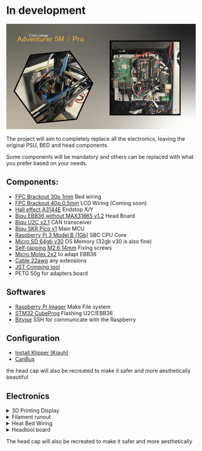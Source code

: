 # In development

![](IMG/main.png)

The project will aim to completely replace all the electronics, leaving the original PSU, BED and head components.
 
 Some components will be mandatory and others can be replaced with what you prefer based on your needs.

## Components:

-  [FPC Brackout 30p 1mm](https://s.click.aliexpress.com/e/_oCeUnud) Bed wiring
-  [FPC Brackout 40p 0.5mm](https://s.click.aliexpress.com/e/_oB8gCY1) LCD Wiring (Coming soon)
-  [Hall effect A3144E](https://s.click.aliexpress.com/e/_oCG6PCH) Endstop X/Y
-  [Biqu EBB36 without MAX31865 v1.2](https://s.click.aliexpress.com/e/_oo8DyPB) Head Board
-  [Biqu U2C v2.1](https://s.click.aliexpress.com/e/_oo8DyPB) CAN transceiver
-  [Biqu SKR Pico v1](https://s.click.aliexpress.com/e/_omrGoLB) Main MCU
-  [Raspberry Pi 3 Model B (1Gb)](https://s.click.aliexpress.com/e/_olvGKEN) SBC CPU Core
-  [Micro SD 64gb v30](https://s.click.aliexpress.com/e/_ooCZ32p) OS Memory (32gb v30 is also fine)
-  [Self-tapping M2.6 14mm](https://s.click.aliexpress.com/e/_oBh7XHr) Fixing screws
-  [Micro Molex 2x2](https://s.click.aliexpress.com/e/_olB1evL) to adapt EBB36
-  [Cable 22awg](https://s.click.aliexpress.com/e/_oD4gPCd) any extensions
-  [JST Crimping tool](https://s.click.aliexpress.com/e/_op3xPZP)
-  PETG 50g for adapters board


## Softwares
- [Raspberry PI Imager](https://www.raspberrypi.com/software/) Make File system
- [STM32 CubeProg](https://www.st.com/en/development-tools/stm32cubeprog.html) Flashing U2C/EBB36
- [Bitvise](https://bitvise.com/download-area) SSH for communicate with the Raspberry

## Configuration

- [Install Klipper (Kiauh)](https://github.com/dw-0/kiauh)
- [CanBus](https://github.com/FaqT0tum/FlashForge_A5M_raspberry/blob/main/canbus.md)

the head cap will also be recreated to make it safer and more aesthetically beautiful

## Electronics

<details>
<summary>3D Printing Display</summary>


![](IMG/sbc_adapt.png)
![](IMG/ebb36_adapt.png)

</details>


<details>
<summary>Filament runout</summary>


![](IMG/fil_sens_ph.jpg)

</details>



<details>
<summary>Heat Bed Wiring</summary>


Connection diagram to reuse the original FFC and adapt it to the new MCU with a FPC Breakout 30p (1mm)

![](IMG/breakout_bed.png)
![](IMG/breakout_ph.jpg)

### Pins 23 to 28 are used for Load cell

### UPDATE: I was able to use the load cell system as a probe but without all the cell auto-calibration system without rebooting the board.
very simply, just connect the cables like this:

| FPC  | MCU |  
|:---:| :---:  |
| GND   | GND | 
| VCC   | 5V | 
| IO-1   | endstop pin | 

In my setup I connected everything to the JST x-stop of the SKR Pico using the reverse gpio4 pin (!)

```bash
    [probe]
    pin: !gpio4
    z_offset: -0.25
    speed: 2
    lift_speed: 5
    samples: 1
```

### Pins 23 to 28 are used for Load cell

in the diagram below are shown the flashforge elettronics between Load_cell board --> FPC --> Main board. 
For future developments

| STC8G  | FPC | N32G455 | 
|:---:| :---:  | :---: | 
| 1   | IO-2   | PB3   | 
| 3   | IO-1   | PB4   |  
| 5   | M3-TX  | PC12  | 
| 6   | M3-RX  | PD2   |  


</details>

<details>
<summary>Headtool board</summary>


For the assembly of the Head board requires a modification to the original Micro molex 2x2 90deg connector of the ebb36 with a straight one. 
otherwise it will hit the back of the printer

![](IMG/head_comp_ph.jpg)
![](IMG/micromolex.jpg)
![](IMG/head_ph.jpg)
![](IMG/endstop_wiring.png)

</details>


The head cap will also be recreated to make it safer and more aesthetically 
